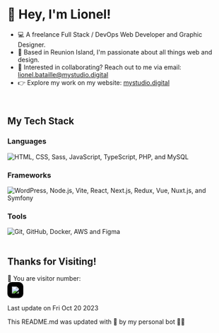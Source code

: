 
# 🤙 Hey, I'm Lionel!

- 💻 A freelance Full Stack / DevOps Web Developer and Graphic Designer.
- 🌴 Based in Reunion Island, I'm passionate about all things web and design.
- 📩 Interested in collaborating? Reach out to me via email: lionel.bataille@mystudio.digital
- 👉 Explore my work on my website: [mystudio.digital](https://mystudio.digital/)
<br>

## My Tech Stack
### Languages
<div>
	<img src="https://skillicons.dev/icons?i=html,css,sass,js,ts,php,mysql" alt="HTML, CSS, Sass, JavaScript, TypeScript, PHP, and MySQL">
</div>

### Frameworks
<div>
	<img src="https://skillicons.dev/icons?i=wordpress,nodejs,vite,react,nextjs,redux,vue,nuxtjs,symfony" alt="WordPress, Node.js, Vite, React, Next.js, Redux, Vue, Nuxt.js, and Symfony">
</div>

### Tools
<div>
	<img src="https://skillicons.dev/icons?i=git,github,docker,aws,figma" alt="Git, GitHub, Docker, AWS and Figma">
</div>
<br>

## Thanks for Visiting!
👀 You are visitor number:
<br>
<img style="background-color: #000; padding: 10px; border-radius: 10px" src="https://profile-counter.glitch.me/Popwers/count.svg" />

Last update on Fri Oct 20 2023

This README.md was updated with 🫶 by my personal bot 🧑‍💻

